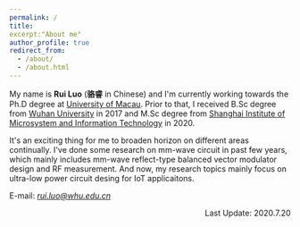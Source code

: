 ```yaml
---
permalink: /
title: 
excerpt:"About me"
author_profile: true
redirect_from: 
  - /about/
  - /about.html
---
```


My name is **Rui Luo** (**骆睿** in Chinese) and I'm currently working towards the Ph.D degree at [University of Macau](https://www.um.edu.mo/). Prior to that, I received B.Sc degree from [Wuhan University](https://www.whu.edu.cn/) in 2017 and M.Sc degree from [Shanghai Institute of Microsystem and Information Technology](http://www.sim.ac.cn/) in 2020.

It's an exciting thing for me to broaden horizon on different areas continually. I've done some research on mm-wave circuit in past few years, which mainly includes mm-wave reflect-type balanced vector modulator design and RF measurement. And now, my research topics mainly focus on ultra-low power circuit desing for IoT applicaitons.


E-mail: *rui.luo@whu.edu.cn*

<p align="right"> Last Update: 2020.7.20 </p>
